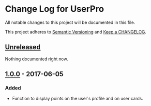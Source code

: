 # Change Log for UserPro

All notable changes to this project will be documented in this file.

This project adheres to [Semantic Versioning](http://semver.org/) and [Keep a CHANGELOG](http://keepachangelog.com/).

## [Unreleased]

Nothing documented right now.

## [1.0.0] - 2017-06-05

### Added

- Function to display points on the user's profile and on user cards.

[unreleased]: https://github.com/WordPoints/userpro/compare/master...HEAD
[1.0.0]: https://github.com/WordPoints/userpro/compare/...1.0.0
